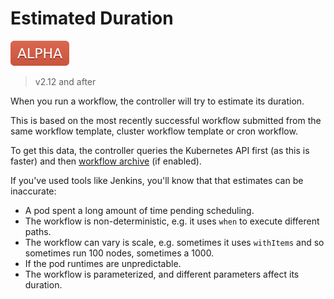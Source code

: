 # Estimated Duration

![alpha](assets/alpha.svg)

> v2.12 and after

When you run a workflow, the controller will try to estimate its duration.

This is based on the most recently successful workflow submitted from the same workflow template, cluster workflow template or cron workflow.
 
To get this data, the controller queries the Kubernetes API first (as this is faster) and then [workflow archive](workflow-archive.md) (if enabled). 

If you've used tools like Jenkins, you'll know that that estimates can be inaccurate:

* A pod spent a long amount of time pending scheduling.
* The workflow is non-deterministic, e.g. it uses `when` to execute different paths. 
* The workflow can vary is scale, e.g. sometimes it uses `withItems` and so sometimes run  100 nodes, sometimes a 1000.
* If the pod runtimes are unpredictable.
* The workflow is parameterized, and different parameters affect its duration.
  

